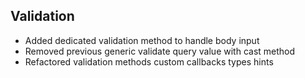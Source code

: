 ## Validation
- Added dedicated validation method to handle body input
- Removed previous generic validate query value with cast method
- Refactored validation methods custom callbacks types hints
